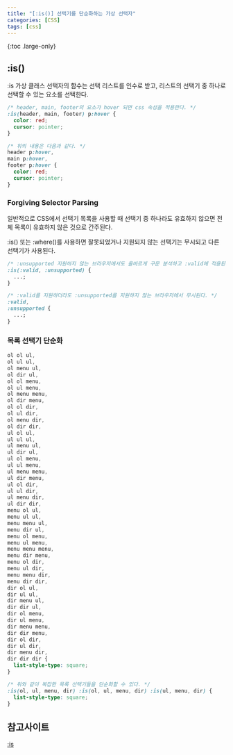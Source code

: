 ```yaml
---
title: "[:is()] 선택기를 단순화하는 가상 선택자"
categories: [CSS]
tags: [css]
---
```


{:toc .large-only}

## :is()

:is 가상 클래스 선택자의 함수는 선택 리스트를 인수로 받고, 리스트의 선택기 중 하나로 선택할 수 있는 요소를 선택한다.

```css
/* header, main, footer의 요소가 hover 되면 css 속성을 적용한다. */
:is(header, main, footer) p:hover {
  color: red;
  cursor: pointer;
}

/* 위의 내용은 다음과 같다. */
header p:hover,
main p:hover,
footer p:hover {
  color: red;
  cursor: pointer;
}
```

### Forgiving Selector Parsing

일반적으로 CSS에서 선택기 목록을 사용할 때 선택기 중 하나라도 유효하지 않으면 전체 목록이 유효하지 않은 것으로 간주된다.

:is() 또는 :where()를 사용하면 잘못되었거나 지원되지 않는 선택기는 무시되고 다른 선택기가 사용된다.

```css
/* :unsupported 지원하지 않는 브라우저에서도 올바르게 구문 분석하고 :valid에 적용된다. */
:is(:valid, :unsupported) {
  ...;
}

/* :valid를 지원하더라도 :unsupported를 지원하지 않는 브라우저에서 무시된다. */
:valid,
:unsupported {
  ...;
}
```

### 목록 선택기 단순화

```css
ol ol ul,
ol ul ul,
ol menu ul,
ol dir ul,
ol ol menu,
ol ul menu,
ol menu menu,
ol dir menu,
ol ol dir,
ol ul dir,
ol menu dir,
ol dir dir,
ul ol ul,
ul ul ul,
ul menu ul,
ul dir ul,
ul ol menu,
ul ul menu,
ul menu menu,
ul dir menu,
ul ol dir,
ul ul dir,
ul menu dir,
ul dir dir,
menu ol ul,
menu ul ul,
menu menu ul,
menu dir ul,
menu ol menu,
menu ul menu,
menu menu menu,
menu dir menu,
menu ol dir,
menu ul dir,
menu menu dir,
menu dir dir,
dir ol ul,
dir ul ul,
dir menu ul,
dir dir ul,
dir ol menu,
dir ul menu,
dir menu menu,
dir dir menu,
dir ol dir,
dir ul dir,
dir menu dir,
dir dir dir {
  list-style-type: square;
}

/* 위와 같이 복잡한 목록 선택기들을 단순화할 수 있다. */
:is(ol, ul, menu, dir) :is(ol, ul, menu, dir) :is(ul, menu, dir) {
  list-style-type: square;
}
```

## 참고사이트

[:is](https://developer.mozilla.org/en-US/docs/Web/CSS/:is)
